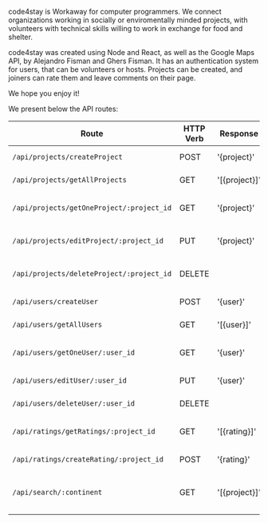 code4stay is Workaway for computer programmers. We connect organizations working in socially or enviromentally minded projects, with volunteers with technical skills willing to work in exchange for food and shelter.

code4stay was created using Node and React, as well as the Google Maps API, by Alejandro Fisman and Ghers Fisman. It has an authentication system for users, that can be volunteers or hosts. Projects can be created, and joiners can rate them and leave comments on their page.

We hope you enjoy it!


We present below the API routes:

| Route                         | HTTP Verb     |Response| Description                     |
| -----------                   | -----------   | ------ |-----------                     |
| `/api/projects/createProject`              |     POST      |'{project}'| Create a new project            |
| `/api/projects/getAllProjects`             |     GET       |'[{project}]'|List of all projects            |
| `/api/projects/getOneProject/:project_id`  |     GET       |'{project}'|Details of a specific project   |   
| `/api/projects/editProject/:project_id`    |     PUT       |'{project}'|Update a specific project       |   
| `/api/projects/deleteProject/:project_id`  |     DELETE    |        |Delete a specific project       |   
| `/api/users/createUser`                 |     POST      |'{user}'|Create a new user                  |
| `/api/users/getAllUsers`                |     GET       |'[{user}]'|List of all users                | 
| `/api/users/getOneUser/:user_id`        |     GET       |'{user}'|Details of a specific user         | 
| `/api/users/editUser/:user_id`          |     PUT       |'{user}'|Edit a new user                    |    
| `/api/users/deleteUser/:user_id`        |     DELETE    |        |Delete a new user                  |   
| `/api/ratings/getRatings/:project_id`   |     GET       |'[{rating}]'|gets Ratings for project       |
| `/api/ratings/createRating/:project_id` |     POST      |'{rating}'|Create a new rating              |
| `/api/search/:continent`               |     GET       |'[{project}]'|gets projects from continent  |


